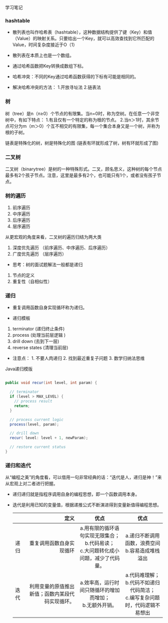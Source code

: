 学习笔记
### hashtable

- 散列表也叫作哈希表（hashtable），这种数据结构提供了键（Key）和值（Value）的映射关系。只要给出一个Key，就可以高效查找到它所匹配的Value，时间复杂度接近于O（1）

- 散列表在本质上也是一个数组。

- 通过哈希函数把Key转换成数组下标。

- 哈希冲突：不同的Key通过哈希函数获得的下标有可能是相同的。

- 解决哈希冲突的方法：
1.开放寻址法
2.链表法

### 树

树（tree）是n（n≥0）个节点的有限集。当n=0时，称为空树。在任意一个非空树中，有如下特点：
1.有且仅有一个特定的称为根的节点。
2.当n＞1时，其余节点可分为m（m＞0）个互不相交的有限集，每一个集合本身又是一个树，并称为根的子树。

链表是特殊化的树，树是特殊化的图
(链表有环就形成了树，树有环就形成了图)

### 二叉树

二叉树（binarytree）是树的一种特殊形式。二叉，顾名思义，这种树的每个节点最多有2个孩子节点。注意，这里是最多有2个，也可能只有1个，或者没有孩子节点。

### 树的遍历

1. 前序遍历
2. 中序遍历
3. 后序遍历
4. 层序遍历

从更宏观的角度来看，二叉树的遍历归结为两大类

1. 深度优先遍历 （前序遍历、中序遍历、后序遍历）
2. 广度优先遍历 （层序遍历）

- 思考：树的面试题解法一般都是递归

1. 节点的定义
2. 重复性（自相似性）

### 递归

- 重复调用函数自身实现循环称为递归。

- 递归模板

1. terminator (递归终止条件)
2. process (处理当前层逻辑 )
3. drill down (去到下一层)
4. reverse states (清理当前层)

- 注意点： 1. 不要人肉递归 2. 找到最近重复子问题 3. 数学归纳法思维

Java递归模版

```java

public void recur(int level, int param) {

  // terminator
  if (level > MAX_LEVEL) {
    // process result
    return;
  }

  // process current logic
  process(level, param);

  // drill down
  recur( level: level + 1, newParam);

  // restore current status
}

```

### 递归和迭代

从“编程之美”的角度看，可以借用一句非常经典的话：“迭代是人，递归是神！”来从宏观上对二者进行把握。

- 递归递归就是指程序调用自身的编程思想，即一个函数调用本身。
- 迭代是利用已知的变量值，根据递推公式不断演进得到变量新值得编程思想。

    |            | 定义    |  优点  |  优点  |
    | --------   | -----:   | :----: | :----: |
    | 递归| 重复调用函数自身实现循环|a.用有限的循环语句实现无限集合；<br>b.代码易读；<br>c.大问题转化成小问题，减少了代码量。|a.递归不断调用函数，浪费空间 <br>b.容易造成堆栈溢出|
    | 迭代| 利用变量的原值推出新值；函数内某段代码实现循环。|a.效率高，运行时间只随循环的增加而增加；<br>b.无额外开销。|a.代码难理解；<br>b.代码不如递归代码简洁；<br>c.编写复杂问题时，代码逻辑不易想出|
